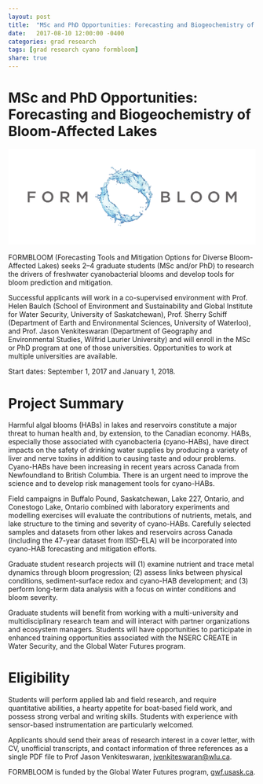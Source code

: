 ```yaml
---
layout: post
title:  "MSc and PhD Opportunities: Forecasting and Biogeochemistry of Bloom-Affected Lakes"
date:   2017-08-10 12:00:00 -0400
categories: grad research
tags: [grad research cyano formbloom]
share: true
---
```


MSc and PhD Opportunities: Forecasting and Biogeochemistry of Bloom-Affected Lakes
==================================================================================

![](/images/formbloom-small.png)

FORMBLOOM (Forecasting Tools and Mitigation Options for Diverse Bloom-Affected Lakes) seeks 2–4 graduate students (MSc and/or PhD) to research the drivers of freshwater cyanobacterial blooms and develop tools for bloom prediction and mitigation.

Successful applicants will work in a co-supervised environment with Prof. Helen Baulch (School of Environment and Sustainability and Global Institute for Water Security, University of Saskatchewan), Prof. Sherry Schiff (Department of Earth and Environmental Sciences, University of Waterloo), and Prof. Jason Venkiteswaran (Department of Geography and Environmental Studies, Wilfrid Laurier University) and will enroll in the MSc or PhD program at one of those universities. Opportunities to work at multiple universities are available.

Start dates: September 1, 2017 and January 1, 2018.

# Project Summary

Harmful algal blooms (HABs) in lakes and reservoirs constitute a major threat to human health and, by extension, to the Canadian economy. HABs, especially those associated with cyanobacteria (cyano-HABs), have direct impacts on the safety of drinking water supplies by producing a variety of liver and nerve toxins in addition to causing taste and odour problems. Cyano-HABs have been increasing in recent years across Canada from Newfoundland to British Columbia. There is an urgent need to improve the science and to develop risk management tools for cyano-HABs.

Field campaigns in Buffalo Pound, Saskatchewan, Lake 227, Ontario, and Conestogo Lake, Ontario combined with laboratory experiments and modelling exercises will evaluate the contributions of nutrients, metals, and lake structure to the timing and severity of cyano-HABs. Carefully selected samples and datasets from other lakes and reservoirs across Canada (including the 47-year dataset from IISD–ELA) will be incorporated into cyano-HAB forecasting and mitigation efforts.

Graduate student research projects will (1) examine nutrient and trace metal dynamics through bloom progression; (2) assess links between physical conditions, sediment-surface redox and cyano-HAB development; and (3) perform long-term data analysis with a focus on winter conditions and bloom severity.

Graduate students will benefit from working with a multi-university and multidisciplinary research team and will interact with partner organizations and ecosystem managers. Students will have opportunities to participate in enhanced training opportunities associated with the NSERC CREATE in Water Security, and the Global Water Futures program.

# Eligibility

Students will perform applied lab and field research, and require quantitative abilities, a hearty appetite for boat-based field work, and possess strong verbal and writing skills. Students with experience with sensor-based instrumentation are particularly welcomed.

Applicants should send their areas of research interest in a cover letter, with CV, unofficial transcripts, and contact information of three references as a single PDF file to Prof Jason Venkiteswaran, [jvenkiteswaran@wlu.ca](mailto:jvenkiteswaran@wlu.ca).

FORMBLOOM is funded by the Global Water Futures program, [gwf.usask.ca](http://gwf.usask.ca/).

